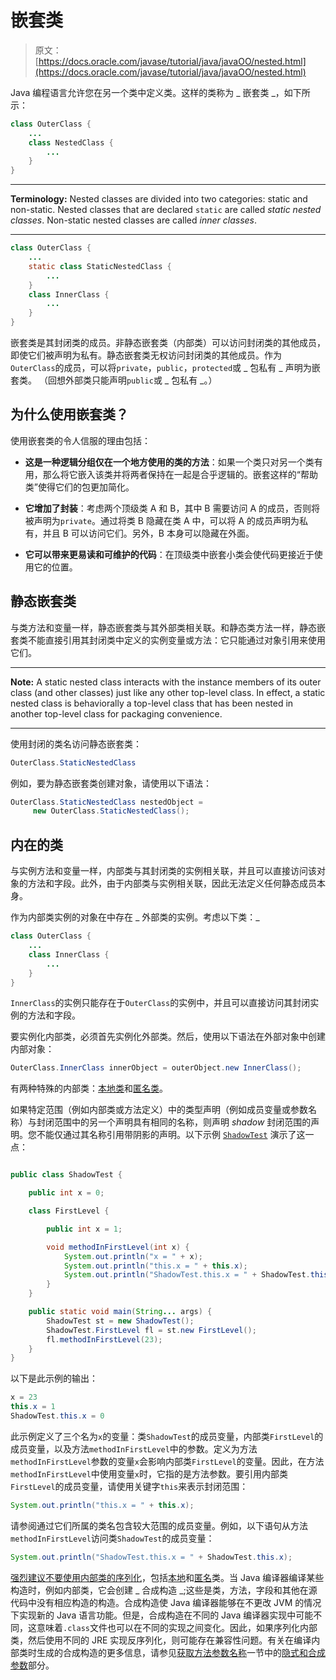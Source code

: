 # 嵌套类

> 原文： [https://docs.oracle.com/javase/tutorial/java/javaOO/nested.html](https://docs.oracle.com/javase/tutorial/java/javaOO/nested.html)

Java 编程语言允许您在另一个类中定义类。这样的类称为 _ 嵌套类 _，如下所示：

```java
class OuterClass {
    ...
    class NestedClass {
        ...
    }
}

```

* * *

**Terminology:** Nested classes are divided into two categories: static and non-static. Nested classes that are declared `static` are called _static nested classes_. Non-static nested classes are called _inner classes_.

* * *

```java
class OuterClass {
    ...
    static class StaticNestedClass {
        ...
    }
    class InnerClass {
        ...
    }
}

```

嵌套类是其封闭类的成员。非静态嵌套类（内部类）可以访问封闭类的其他成员，即使它们被声明为私有。静态嵌套类无权访问封闭类的其他成员。作为`OuterClass`的成员，可以将`private`，`public`，`protected`或 _ 包私有 _ 声明为嵌套类。 （回想外部类只能声明`public`或 _ 包私有 _。）

## 为什么使用嵌套类？

使用嵌套类的令人信服的理由包括：

*   **这是一种逻辑分组仅在一个地方使用的类的方法**：如果一个类只对另一个类有用，那么将它嵌入该类并将两者保持在一起是合乎逻辑的。嵌套这样的“帮助类”使得它们的包更加简化。

*   **它增加了封装**：考虑两个顶级类 A 和 B，其中 B 需要访问 A 的成员，否则将被声明为`private`。通过将类 B 隐藏在类 A 中，可以将 A 的成员声明为私有，并且 B 可以访问它们。另外，B 本身可以隐藏在外面。

*   **它可以带来更易读和可维护的代码**：在顶级类中嵌套小类会使代码更接近于使用它的位置。

## 静态嵌套类

与类方法和变量一样，静态嵌套类与其外部类相关联。和静态类方法一样，静态嵌套类不能直接引用其封闭类中定义的实例变量或方法：它只能通过对象引用来使用它们。

* * *

**Note:** A static nested class interacts with the instance members of its outer class (and other classes) just like any other top-level class. In effect, a static nested class is behaviorally a top-level class that has been nested in another top-level class for packaging convenience.

* * *

使用封闭的类名访问静态嵌套类：

```java
OuterClass.StaticNestedClass

```

例如，要为静态嵌套类创建对象，请使用以下语法：

```java
OuterClass.StaticNestedClass nestedObject =
     new OuterClass.StaticNestedClass();

```

## 内在的类

与实例方法和变量一样，内部类与其封闭类的实例相关联，并且可以直接访问该对象的方法和字段。此外，由于内部类与实例相关联，因此无法定义任何静态成员本身。

作为内部类实例的对象在中存在 _ 外部类的实例。考虑以下类：_

```java
class OuterClass {
    ...
    class InnerClass {
        ...
    }
}

```

`InnerClass`的实例只能存在于`OuterClass`的实例中，并且可以直接访问其封闭实例的方法和字段。

要实例化内部类，必须首先实例化外部类。然后，使用以下语法在外部对象中创建内部对象：

```java
OuterClass.InnerClass innerObject = outerObject.new InnerClass();

```

有两种特殊的内部类：[本地类](localclasses.html)和[匿名类](anonymousclasses.html)。

如果特定范围（例如内部类或方法定义）中的类型声明（例如成员变量或参数名称）与封闭范围中的另一个声明具有相同的名称，则声明 _shadow_ 封闭范围的声明。您不能仅通过其名称引用带阴影的声明。以下示例 [`ShadowTest`](examples/ShadowTest.java) 演示了这一点：

```java

public class ShadowTest {

    public int x = 0;

    class FirstLevel {

        public int x = 1;

        void methodInFirstLevel(int x) {
            System.out.println("x = " + x);
            System.out.println("this.x = " + this.x);
            System.out.println("ShadowTest.this.x = " + ShadowTest.this.x);
        }
    }

    public static void main(String... args) {
        ShadowTest st = new ShadowTest();
        ShadowTest.FirstLevel fl = st.new FirstLevel();
        fl.methodInFirstLevel(23);
    }
}

```

以下是此示例的输出：

```java
x = 23
this.x = 1
ShadowTest.this.x = 0
```

此示例定义了三个名为`x`的变量：类`ShadowTest`的成员变量，内部类`FirstLevel`的成员变量，以及方法`methodInFirstLevel`中的参数。定义为方法`methodInFirstLevel`参数的变量`x`会影响内部类`FirstLevel`的变量。因此，在方法`methodInFirstLevel`中使用变量`x`时，它指的是方法参数。要引用内部类`FirstLevel`的成员变量，请使用关键字`this`来表示封闭范围：

```java
System.out.println("this.x = " + this.x);
```

请参阅通过它们所属的类名包含较大范围的成员变量。例如，以下语句从方法`methodInFirstLevel`访问类`ShadowTest`的成员变量：

```java
System.out.println("ShadowTest.this.x = " + ShadowTest.this.x);
```

[强烈建议不要使用内部类的序列化](../../jndi/objects/serial.html)，包括[本地](localclasses.html)和[匿名](anonymousclasses.html)类。当 Java 编译器编译某些构造时，例如内部类，它会创建 _ 合成构造 _;这些是类，方法，字段和其他在源代码中没有相应构造的构造。合成构造使 Java 编译器能够在不更改 JVM 的情况下实现新的 Java 语言功能。但是，合成构造在不同的 Java 编译器实现中可能不同，这意味着`.class`文件也可以在不同的实现之间变化。因此，如果序列化内部类，然后使用不同的 JRE 实现反序列化，则可能存在兼容性问题。有关在编译内部类时生成的合成构造的更多信息，请参见[获取方法参数名称](../../reflect/member/methodparameterreflection.html)一节中的[隐式和合成参数](../../reflect/member/methodparameterreflection.html#implcit_and_synthetic)部分。